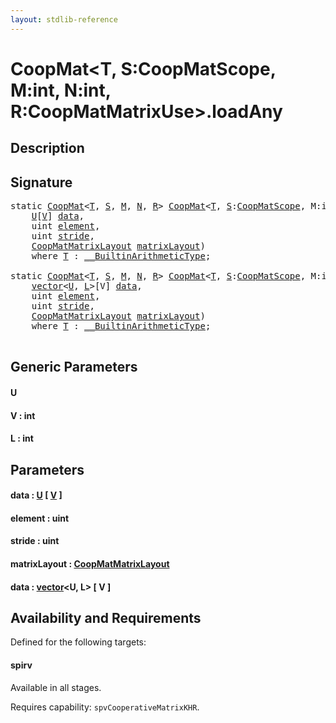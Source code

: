 ```yaml
---
layout: stdlib-reference
---
```


# CoopMat\<T, S:CoopMatScope, M:int, N:int, R:CoopMatMatrixUse\>\.loadAny

## Description





## Signature 

<pre>
<span class='code_keyword'>static</span> <a href="index.md" class="code_type">CoopMat</a>&lt;<a href="index.md#typeparam-T" class="code_type">T</a>, <a href="index.md#decl-S" class="code_var">S</a>, <a href="index.md#decl-M" class="code_var">M</a>, <a href="index.md#decl-N" class="code_var">N</a>, <a href="index.md#decl-R" class="code_var">R</a>&gt; <a href="index.md" class="code_type">CoopMat</a>&lt;<a href="index.md#typeparam-T" class="code_type">T</a>, <a href="index.md#decl-S" class="code_var">S</a>:<a href="../coopmatscope-047/index.md" class="code_type">CoopMatScope</a>, M:<span class="code_keyword">int</span>, N:<span class="code_keyword">int</span>, R:<a href="../coopmatmatrixuse-047d/index.md" class="code_type">CoopMatMatrixUse</a>&gt;.<a href="loadany-4.md">loadAny</a>&lt;<a href="loadany-4.md#typeparam-U" class="code_type">U</a>, <a href="loadany-4.md#decl-V" class="code_var">V</a>:<span class="code_keyword">int</span>&gt;(
    <a href="loadany-4.md#typeparam-U" class="code_type">U</a>[<a href="loadany-4.md#decl-V" class="code_var">V</a>] <a href="loadany-4.md#decl-data" class="code_param">data</a>,
    <span class="code_keyword">uint</span> <a href="loadany-4.md#decl-element" class="code_param">element</a>,
    <span class="code_keyword">uint</span> <a href="loadany-4.md#decl-stride" class="code_param">stride</a>,
    <a href="../coopmatmatrixlayout-047d/index.md" class="code_type">CoopMatMatrixLayout</a> <a href="loadany-4.md#decl-matrixLayout" class="code_param">matrixLayout</a>)
    <span class='code_keyword'>where</span> <a href="index.md#typeparam-T" class="code_type">T</a> : <a href="../../interfaces/0_builtinarithmetictype-029j/index.md" class="code_type">__BuiltinArithmeticType</a>;

<span class='code_keyword'>static</span> <a href="index.md" class="code_type">CoopMat</a>&lt;<a href="index.md#typeparam-T" class="code_type">T</a>, <a href="index.md#decl-S" class="code_var">S</a>, <a href="index.md#decl-M" class="code_var">M</a>, <a href="index.md#decl-N" class="code_var">N</a>, <a href="index.md#decl-R" class="code_var">R</a>&gt; <a href="index.md" class="code_type">CoopMat</a>&lt;<a href="index.md#typeparam-T" class="code_type">T</a>, <a href="index.md#decl-S" class="code_var">S</a>:<a href="../coopmatscope-047/index.md" class="code_type">CoopMatScope</a>, M:<span class="code_keyword">int</span>, N:<span class="code_keyword">int</span>, R:<a href="../coopmatmatrixuse-047d/index.md" class="code_type">CoopMatMatrixUse</a>&gt;.<a href="loadany-4.md">loadAny</a>&lt;<a href="loadany-4.md#typeparam-U" class="code_type">U</a>, <a href="loadany-4.md#decl-V" class="code_var">V</a>:<span class="code_keyword">int</span>, <a href="loadany-4.md#decl-L" class="code_var">L</a>:<span class="code_keyword">int</span>&gt;(
    <a href="../vector/index.md" class="code_type">vector</a>&lt;<a href="loadany-4.md#typeparam-U" class="code_type">U</a>, <a href="loadany-4.md#decl-L" class="code_var">L</a>&gt;[V] <a href="loadany-4.md#decl-data" class="code_param">data</a>,
    <span class="code_keyword">uint</span> <a href="loadany-4.md#decl-element" class="code_param">element</a>,
    <span class="code_keyword">uint</span> <a href="loadany-4.md#decl-stride" class="code_param">stride</a>,
    <a href="../coopmatmatrixlayout-047d/index.md" class="code_type">CoopMatMatrixLayout</a> <a href="loadany-4.md#decl-matrixLayout" class="code_param">matrixLayout</a>)
    <span class='code_keyword'>where</span> <a href="index.md#typeparam-T" class="code_type">T</a> : <a href="../../interfaces/0_builtinarithmetictype-029j/index.md" class="code_type">__BuiltinArithmeticType</a>;

</pre>

## Generic Parameters

####  <a id="typeparam-U"></a>U
####  <a id="decl-V"></a>V  : int
####  <a id="decl-L"></a>L  : int

## Parameters

####  <a id="decl-data"></a>data  : [U](loadany-4.md#typeparam-U) \[ [V](loadany-4.md#decl-V) \]
####  <a id="decl-element"></a>element  : uint
####  <a id="decl-stride"></a>stride  : uint
####  <a id="decl-matrixLayout"></a>matrixLayout  : [CoopMatMatrixLayout](../coopmatmatrixlayout-047d/index.md)
####  <a id="decl-data"></a>data  : [vector](../vector/index.md)\<U, L\> \[ V \]

## Availability and Requirements

Defined for the following targets:

#### spirv
Available in all stages.

Requires capability: `spvCooperativeMatrixKHR`.



<script>
// Fix .md links to .html when on ReadTheDocs
if (window.location.hostname.includes('readthedocs') || 
    window.location.hostname.includes('rtfd.io')) {
  document.addEventListener('DOMContentLoaded', function() {
    const links = document.querySelectorAll('a');
    links.forEach(link => {
      if (link.getAttribute('href') && link.getAttribute('href').endsWith('.md')) {
        link.href = link.href.replace(/\.md($|#|\?)/, '.html$1');
      }
    });
  });
}
</script>
